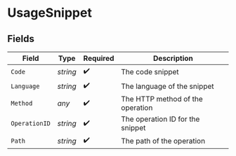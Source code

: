 # UsageSnippet


## Fields

| Field                            | Type                             | Required                         | Description                      |
| -------------------------------- | -------------------------------- | -------------------------------- | -------------------------------- |
| `Code`                           | *string*                         | :heavy_check_mark:               | The code snippet                 |
| `Language`                       | *string*                         | :heavy_check_mark:               | The language of the snippet      |
| `Method`                         | *any*                            | :heavy_check_mark:               | The HTTP method of the operation |
| `OperationID`                    | *string*                         | :heavy_check_mark:               | The operation ID for the snippet |
| `Path`                           | *string*                         | :heavy_check_mark:               | The path of the operation        |
